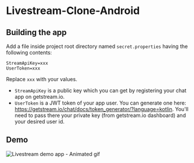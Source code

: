 # Livestream-Clone-Android

## Building the app
Add a file inside project root directory named `secret.properties` having the following contents:
```
StreamApiKey=xxx
UserToken=xxx
```
Replace `xxx` with your values. 

* `StreamApiKey` is a public key which you can get by registering your chat app on getstream.io.
* `UserToken` is a JWT token of your app user. You can generate one here: https://getstream.io/chat/docs/token_generator/?language=kotlin. You'll need to pass there your private key (from getstream.io dashboard) and your desired user id.

## Demo
![Livestream demo app - Animated gif](demo/demo.gif)